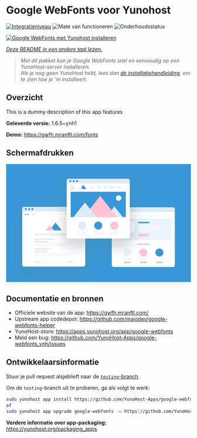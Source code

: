 <!--
NB: Deze README is automatisch gegenereerd door <https://github.com/YunoHost/apps/tree/master/tools/readme_generator>
Hij mag NIET handmatig aangepast worden.
-->

# Google WebFonts voor Yunohost

[![Integratieniveau](https://apps.yunohost.org/badge/integration/google-webfonts)](https://ci-apps.yunohost.org/ci/apps/google-webfonts/)
![Mate van functioneren](https://apps.yunohost.org/badge/state/google-webfonts)
![Onderhoudsstatus](https://apps.yunohost.org/badge/maintained/google-webfonts)

[![Google WebFonts met Yunohost installeren](https://install-app.yunohost.org/install-with-yunohost.svg)](https://install-app.yunohost.org/?app=google-webfonts)

*[Deze README in een andere taal lezen.](./ALL_README.md)*

> *Met dit pakket kun je Google WebFonts snel en eenvoudig op een YunoHost-server installeren.*  
> *Als je nog geen YunoHost hebt, lees dan [de installatiehandleiding](https://yunohost.org/install), om te zien hoe je 'm installeert.*

## Overzicht

This is a dummy description of this app features


**Geleverde versie:** 1.6.5~ynh1

**Demo:** <https://gwfh.mranftl.com/fonts>

## Schermafdrukken

![Schermafdrukken van Google WebFonts](./doc/screenshots/example.jpg)

## Documentatie en bronnen

- Officiele website van de app: <https://gwfh.mranftl.com/>
- Upstream app codedepot: <https://github.com/majodev/google-webfonts-helper>
- YunoHost-store: <https://apps.yunohost.org/app/google-webfonts>
- Meld een bug: <https://github.com/YunoHost-Apps/google-webfonts_ynh/issues>

## Ontwikkelaarsinformatie

Stuur je pull request alsjeblieft naar de [`testing`-branch](https://github.com/YunoHost-Apps/google-webfonts_ynh/tree/testing).

Om de `testing`-branch uit te proberen, ga als volgt te werk:

```bash
sudo yunohost app install https://github.com/YunoHost-Apps/google-webfonts_ynh/tree/testing --debug
of
sudo yunohost app upgrade google-webfonts -u https://github.com/YunoHost-Apps/google-webfonts_ynh/tree/testing --debug
```

**Verdere informatie over app-packaging:** <https://yunohost.org/packaging_apps>
